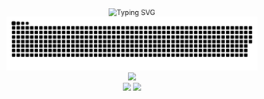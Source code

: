 <div align="center">
    <img src="https://readme-typing-svg.demolab.com?size=28&color=70a5fd&font=Press Start 2P&pause=1000&center=true&vCenter=true&width=435&lines=console.log('welcome')" alt="Typing SVG" />
</div>
<div align="center">
    <picture>
        <source media="(prefers-color-scheme: dark)" srcset="https://raw.githubusercontent.com/LHabc-me/LHabc-me/output/github-contribution-grid-snake-dark.svg">
        <source media="(prefers-color-scheme: light)" srcset="https://raw.githubusercontent.com/LHabc-me/LHabc-me/output/github-contribution-grid-snake.svg">
        <img alt="Snake" src="https://raw.githubusercontent.com/LHabc-me/LHabc-me/output/github-contribution-grid-snake.svg">
    </picture>
</div>
<div align="center">
    <img src="https://github-readme-activity-graph.cyclic.app/graph?username=LHabc-me&theme=tokyo-night">
<div>
<div align="center">
    <img src="https://github-readme-stats.vercel.app/api?username=LHabc-me&count_private=true&theme=tokyonight"
        align="center"
        height=251rm>
    <img src="https://github-readme-stats.vercel.app/api/top-langs/?username=LHabc-me&theme=tokyonight"
        align="center"
        height=250rm>
</div>
